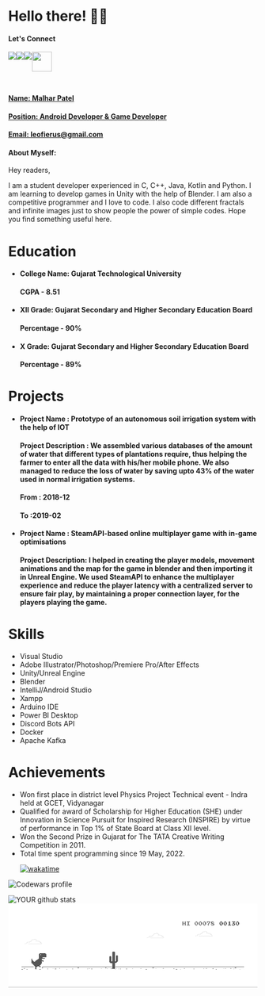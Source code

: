 # Hello there! 👋🏻

#### Let's Connect<br>

<a href=https://www.linkedin.com/in/malhar-patel-199431105/ > <img align="left" src="https://img.icons8.com/color/48/000000/linkedin.png"></img></a>


<a href=https://twitter.com/leofierus > <img align="left" src="https://img.icons8.com/color/48/000000/twitter.png"></img></a>


<a href=https://www.instagram.com/leofierus > <img align="left" src="https://img.icons8.com/color/48/000000/instagram-new.png"></img>


<a href="https://dev.to/leofierus"> <img align="left" src="https://d2fltix0v2e0sb.cloudfront.net/dev-badge.svg"  height="40" width="40"></img></br>
<br>

</br>

#### 
#### Name: Malhar Patel
#### Position: Android Developer & Game Developer
#### Email: leofierus@gmail.com

#### <h4>About Myself: 
Hey readers,

I am a student developer experienced in C, C++, Java, Kotlin and Python. I am learning to develop games in Unity with the help of Blender. I am also a competitive programmer and I love to code. I also code different fractals and infinite images just to show people the power of simple codes. Hope you find something useful here.</h4>

# Education

 <ul>
 <li> <h4>College Name: Gujarat Technological University</h4>
 <h4> CGPA - 8.51 </h4>
 </li>
 <li> <h4>XII Grade: Gujarat Secondary and Higher Secondary Education Board</h4>
 <h4> Percentage - 90% </h4>
 </li>
 <li> <h4>X Grade: Gujarat Secondary and Higher Secondary Education Board</h4>
 <h4> Percentage - 89% </h4>
 </li></ul>

# Projects

<ul>
<li> <h4>Project Name : Prototype of an autonomous soil irrigation system with the help of IOT</h4> 
<h4> Project Description : We assembled various databases of the amount of water that different types of plantations require, thus helping the farmer to enter all the data with his/her mobile phone. We also managed to reduce the loss of water by saving upto 43% of the water used in normal irrigation systems.</h4> 
<h4>  From : 2018-12</h4> 
 <h4>  To :2019-02</h4> 
 </li> 
<li> <h4>Project Name : SteamAPI-based online multiplayer game with in-game optimisations</h4> 
<h4> Project Description: I helped in creating the player models, movement animations and the map for the game in blender and then importing it in Unreal Engine. We used SteamAPI to enhance the multiplayer experience and reduce the player latency with a centralized server to ensure fair play, by maintaining a proper connection layer, for the players playing the game.</h4> 
 </li></ul>

# Skills
- Visual Studio
- Adobe Illustrator/Photoshop/Premiere Pro/After Effects
- Unity/Unreal Engine
- Blender
- IntelliJ/Android Studio
- Xampp
- Arduino IDE
- Power BI Desktop
- Discord Bots API
- Docker
- Apache Kafka


# Achievements

<ul><li>Won first place in district level Physics Project Technical event - Indra held at GCET, Vidyanagar</li><li>Qualified for award of Scholarship for Higher Education (SHE) under Innovation in Science Pursuit for Inspired Research (INSPIRE) by virtue of performance in Top 1% of State Board at Class XII level.</li> <li>Won the Second Prize in Gujarat for The TATA Creative Writing Competition in 2011.</li><li>Total time spent programming since 19 May, 2022.
 
[![wakatime](https://wakatime.com/badge/user/b3f5de9c-62a4-4c11-92ec-78c46f18edb5.svg)](https://wakatime.com/@b3f5de9c-62a4-4c11-92ec-78c46f18edb5)</li></ul>

![Codewars profile](https://www.codewars.com/users/Leofierus/badges/large)

![YOUR github stats](https://github-readme-stats.vercel.app/api?username=Leofierus)
![Dino](https://raw.githubusercontent.com/Leofierus/Leofierus/master/dino.gif)
